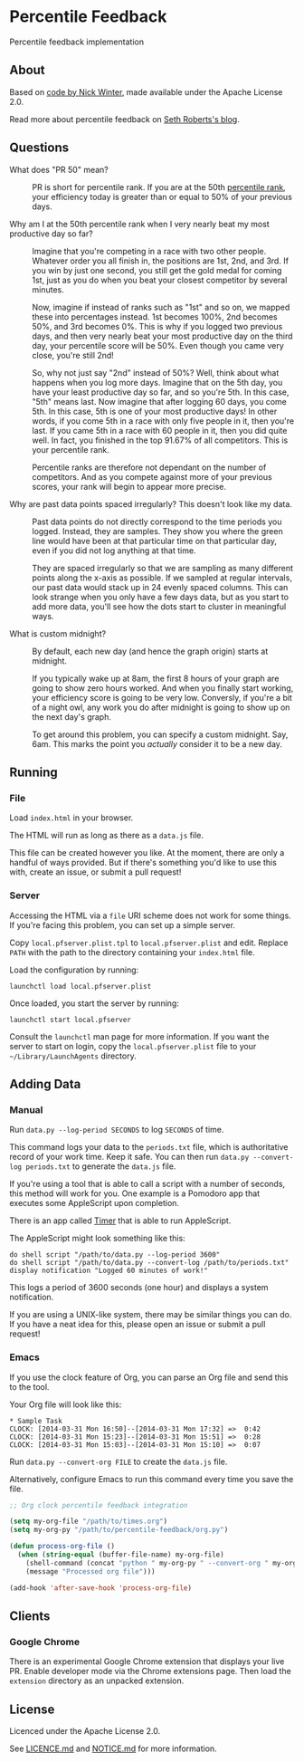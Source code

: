 # Percentile Feedback

Percentile feedback implementation

## About

Based on [code by Nick Winter](http://www.nickwinter.net/codecombat-stats), made available under the Apache License 2.0.

Read more about percentile feedback on [Seth Roberts's blog](http://blog.sethroberts.net/category/percentile-feedback/).

## Questions

<dl>

<dt>What does "PR 50" mean?</dt>

<dd><p>PR is short for percentile rank. If you are at the 50th <a href="http://en.wikipedia.org/wiki/Percentile_rank">percentile rank</a>, your efficiency today is greater than or equal to 50% of your previous days.</dd>

<dt>Why am I at the 50th percentile rank when I very nearly beat my most productive day so far?</dt>

<dd><p>Imagine that you're competing in a race with two other people. Whatever order you all finish in, the positions are 1st, 2nd, and 3rd. If you win by just one second, you still get the gold medal for coming 1st, just as you do when you beat your closest competitor by several minutes.

<p>Now, imagine if instead of ranks such as "1st" and so on, we mapped these into percentages instead. 1st becomes 100%, 2nd becomes 50%, and 3rd becomes 0%. This is why if you logged two previous days, and then very nearly beat your most productive day on the third day, your percentile score will be 50%. Even though you came very close, you're still 2nd!

<p>So, why not just say "2nd" instead of 50%? Well, think about what happens when you log more days. Imagine that on the 5th day, you have your least productive day so far, and so you're 5th. In this case, "5th" means last. Now imagine that after logging 60 days, you come 5th. In this case, 5th is one of your most productive days! In other words, if you come 5th in a race with only five people in it, then you're last. If you came 5th in a race with 60 people in it, then you did quite well. In fact, you finished in the top 91.67% of all competitors. This is your percentile rank.

<p>Percentile ranks are therefore not dependant on the number of competitors. And as you compete against more of your previous scores, your rank will begin to appear more precise.</dd>

<dt>Why are past data points spaced irregularly? This doesn't look like my data.</dt>

<dd><p>Past data points do not directly correspond to the time periods you logged. Instead, they are samples. They show you where the green line would have been at that particular time on that particular day, even if you did not log anything at that time.

<p>They are spaced irregularly so that we are sampling as many different points along the x-axis as possible. If we sampled at regular intervals, our past data would stack up in 24 evenly spaced columns. This can look strange when you only have a few days data, but as you start to add more data, you'll see how the dots start to cluster in meaningful ways.</dd>

<dt>What is custom midnight?</dt>

<dd><p>By default, each new day (and hence the graph origin) starts at midnight.

<p>If you typically wake up at 8am, the first 8 hours of your graph are going to show zero hours worked. And when you finally start working, your efficiency score is going to be very low. Conversly, if you're a bit of a night owl, any work you do after midnight is going to show up on the next day's graph.

<p>To get around this problem, you can specify a custom midnight. Say, 6am. This marks the point you <em>actually</em> consider it to be a new day.</dd>

</dl>

## Running

### File

Load `index.html` in your browser.

The HTML will run as long as there as a `data.js` file.

This file can be created however you like. At the moment, there are only a handful of ways provided. But if there's something you'd like to use this with, create an issue, or submit a pull request!

### Server

Accessing the HTML via a `file` URI scheme does not work for some things. If you're facing this problem, you can set up a simple server.

Copy `local.pfserver.plist.tpl` to `local.pfserver.plist` and edit. Replace `PATH` with the path to the directory containing your `index.html` file.

Load the configuration by running:

```
launchctl load local.pfserver.plist
```

Once loaded, you start the server by running:

```
launchctl start local.pfserver
```

Consult the `launchctl` man page for more information. If you want the server to start on login, copy the `local.pfserver.plist` file to your `~/Library/LaunchAgents` directory.

## Adding Data

### Manual

Run `data.py --log-period SECONDS` to log `SECONDS` of time.

This command logs your data to the `periods.txt` file, which is authoritative record of your work time. Keep it safe. You can then run `data.py --convert-log periods.txt` to generate the `data.js` file.

If you're using a tool that is able to call a script with a number of seconds, this method will work for you. One example is a Pomodoro app that executes some AppleScript upon completion.

There is an app called [Timer](http://martakostova.github.io/timer/) that is able to run AppleScript.

The AppleScript might look something like this:

```
do shell script "/path/to/data.py --log-period 3600"
do shell script "/path/to/data.py --convert-log /path/to/periods.txt"
display notification "Logged 60 minutes of work!"
```

This logs a period of 3600 seconds (one hour) and displays a system notification.

If you are using a UNIX-like system, there may be similar things you can do. If you have a neat idea for this, please open an issue or submit a pull request!

### Emacs

If you use the clock feature of Org, you can parse an Org file and send this to the tool.

Your Org file will look like this:

```
* Sample Task
CLOCK: [2014-03-31 Mon 16:50]--[2014-03-31 Mon 17:32] =>  0:42
CLOCK: [2014-03-31 Mon 15:23]--[2014-03-31 Mon 15:51] =>  0:28
CLOCK: [2014-03-31 Mon 15:03]--[2014-03-31 Mon 15:10] =>  0:07
```

Run `data.py --convert-org FILE` to create the `data.js` file.

Alternatively, configure Emacs to run this command every time you save the file.

```lisp
;; Org clock percentile feedback integration

(setq my-org-file "/path/to/times.org")
(setq my-org-py "/path/to/percentile-feedback/org.py")

(defun process-org-file ()
  (when (string-equal (buffer-file-name) my-org-file)
    (shell-command (concat "python " my-org-py " --convert-org " my-org-file))
    (message "Processed org file")))

(add-hook 'after-save-hook 'process-org-file)
```

## Clients

### Google Chrome

There is an experimental Google Chrome extension that displays your live PR. Enable developer mode via the Chrome extensions page. Then load the `extension` directory as an unpacked extension.

## License

Licenced under the Apache License 2.0.

See [LICENCE.md](LICENSE.md) and [NOTICE.md](NOTICE.md) for more information.

